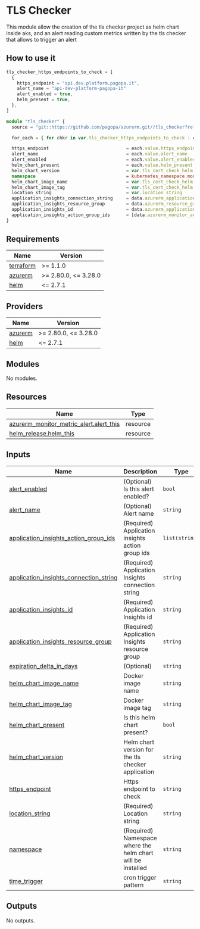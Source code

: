 # TLS Checker

This module allow the creation of the tls checker project as helm chart inside aks, and an alert reading custom metrics written by the tls checker that allows to trigger an alert

## How to use it

```ts
tls_checker_https_endpoints_to_check = [
  {
    https_endpoint = "api.dev.platform.pagopa.it",
    alert_name = "api-dev-platform-pagopa-it"
    alert_enabled = true,
    helm_present = true,
  },
]

module "tls_checker" {
  source = "git::https://github.com/pagopa/azurerm.git//tls_checker?ref=tls-checker-module"

  for_each = { for chkr in var.tls_checker_https_endpoints_to_check : chkr.alert_name => chkr }

  https_endpoint                             = each.value.https_endpoint
  alert_name                                 = each.value.alert_name
  alert_enabled                              = each.value.alert_enabled
  helm_chart_present                         = each.value.helm_present
  helm_chart_version                         = var.tls_cert_check_helm.chart_version
  namespace                                  = kubernetes_namespace.monitoring.metadata[0].name
  helm_chart_image_name                      = var.tls_cert_check_helm.image_name
  helm_chart_image_tag                       = var.tls_cert_check_helm.image_tag
  location_string                            = var.location_string
  application_insights_connection_string     = data.azurerm_application_insights.application_insights.connection_string
  application_insights_resource_group        = data.azurerm_resource_group.monitor_rg.name
  application_insights_id                    = data.azurerm_application_insights.application_insights.id
  application_insights_action_group_ids      = [data.azurerm_monitor_action_group.slack.id, data.azurerm_monitor_action_group.email.id]
}
```

<!-- markdownlint-disable -->
<!-- BEGINNING OF PRE-COMMIT-TERRAFORM DOCS HOOK -->
## Requirements

| Name | Version |
|------|---------|
| <a name="requirement_terraform"></a> [terraform](#requirement\_terraform) | >= 1.1.0 |
| <a name="requirement_azurerm"></a> [azurerm](#requirement\_azurerm) | >= 2.80.0, <= 3.28.0 |
| <a name="requirement_helm"></a> [helm](#requirement\_helm) | <= 2.7.1 |

## Providers

| Name | Version |
|------|---------|
| <a name="provider_azurerm"></a> [azurerm](#provider\_azurerm) | >= 2.80.0, <= 3.28.0 |
| <a name="provider_helm"></a> [helm](#provider\_helm) | <= 2.7.1 |

## Modules

No modules.

## Resources

| Name | Type |
|------|------|
| [azurerm_monitor_metric_alert.alert_this](https://registry.terraform.io/providers/hashicorp/azurerm/latest/docs/resources/monitor_metric_alert) | resource |
| [helm_release.helm_this](https://registry.terraform.io/providers/hashicorp/helm/latest/docs/resources/release) | resource |

## Inputs

| Name | Description | Type | Default | Required |
|------|-------------|------|---------|:--------:|
| <a name="input_alert_enabled"></a> [alert\_enabled](#input\_alert\_enabled) | (Optional) Is this alert enabled? | `bool` | `true` | no |
| <a name="input_alert_name"></a> [alert\_name](#input\_alert\_name) | (Optional) Alert name | `string` | `null` | no |
| <a name="input_application_insights_action_group_ids"></a> [application\_insights\_action\_group\_ids](#input\_application\_insights\_action\_group\_ids) | (Required) Application insights action group ids | `list(string)` | n/a | yes |
| <a name="input_application_insights_connection_string"></a> [application\_insights\_connection\_string](#input\_application\_insights\_connection\_string) | (Required) Application Insights connection string | `string` | n/a | yes |
| <a name="input_application_insights_id"></a> [application\_insights\_id](#input\_application\_insights\_id) | (Required) Application Insights id | `string` | n/a | yes |
| <a name="input_application_insights_resource_group"></a> [application\_insights\_resource\_group](#input\_application\_insights\_resource\_group) | (Required) Application Insights resource group | `string` | n/a | yes |
| <a name="input_expiration_delta_in_days"></a> [expiration\_delta\_in\_days](#input\_expiration\_delta\_in\_days) | (Optional) | `string` | `"7"` | no |
| <a name="input_helm_chart_image_name"></a> [helm\_chart\_image\_name](#input\_helm\_chart\_image\_name) | Docker image name | `string` | n/a | yes |
| <a name="input_helm_chart_image_tag"></a> [helm\_chart\_image\_tag](#input\_helm\_chart\_image\_tag) | Docker image tag | `string` | n/a | yes |
| <a name="input_helm_chart_present"></a> [helm\_chart\_present](#input\_helm\_chart\_present) | Is this helm chart present? | `bool` | `true` | no |
| <a name="input_helm_chart_version"></a> [helm\_chart\_version](#input\_helm\_chart\_version) | Helm chart version for the tls checker application | `string` | n/a | yes |
| <a name="input_https_endpoint"></a> [https\_endpoint](#input\_https\_endpoint) | Https endpoint to check | `string` | n/a | yes |
| <a name="input_location_string"></a> [location\_string](#input\_location\_string) | (Required) Location string | `string` | n/a | yes |
| <a name="input_namespace"></a> [namespace](#input\_namespace) | (Required) Namespace where the helm chart will be installed | `string` | n/a | yes |
| <a name="input_time_trigger"></a> [time\_trigger](#input\_time\_trigger) | cron trigger pattern | `string` | `"*/1 * * * *"` | no |

## Outputs

No outputs.
<!-- END OF PRE-COMMIT-TERRAFORM DOCS HOOK -->
